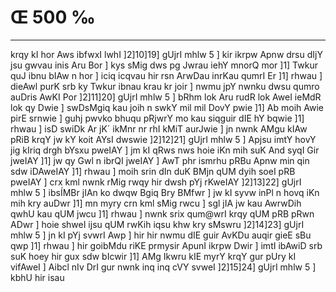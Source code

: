 # Œ 500 ‰
---
krqy kI hor Aws ibfwxI lwhI ]2]10]19] gUjrI mhlw 5 ] kir
ikrpw Apnw drsu dIjY jsu gwvau inis Aru Bor ] kys sMig dws pg Jwrau
iehY mnorQ mor ]1] Twkur quJ ibnu bIAw n hor ] iciq icqvau hir rsn
ArwDau inrKau qumrI Er ]1] rhwau ] dieAwl purK srb ky Twkur
ibnau krau kr joir ] nwmu jpY nwnku dwsu qumro auDris AwKI Por
]2]11]20] gUjrI mhlw 5 ] bRhm lok Aru rudR lok AweI ieMdR lok qy
Dwie ] swDsMgiq kau joih n swkY mil mil DovY pwie ]1] Ab moih Awie
pirE srnwie ] guhj pwvko bhuqu pRjwrY mo kau siqguir dIE hY bqwie
]1] rhwau ] isD swiDk Ar jK´ ikMnr nr rhI kMiT aurJwie ] jn nwnk
AMgu kIAw pRiB krqY jw kY koit AYsI dwswie ]2]12]21] gUjrI mhlw 5
] Apjsu imtY hovY jig kIriq drgh bYsxu pweIAY ] jm kI qRws nws hoie
iKn mih suK And syqI Gir jweIAY ]1] jw qy Gwl n ibrQI jweIAY ]
AwT phr ismrhu pRBu Apnw min qin sdw iDAweIAY ]1] rhwau ] moih
srin dIn duK BMjn qUM dyih soeI pRB pweIAY ] crx kml nwnk rMig rwqy
hir dwsh pYj rKweIAY ]2]13]22] gUjrI mhlw 5 ] ibsÍMBr jIAn ko
dwqw Bgiq Bry BMfwr ] jw kI syvw inPl n hovq iKn mih kry auDwr ]1]
mn myry crn kml sMig rwcu ] sgl jIA jw kau AwrwDih qwhU kau qUM
jwcu ]1] rhwau ] nwnk srix qum@wrI krqy qUM pRB pRwn ADwr ] hoie
shweI ijsu qUM rwKih iqsu khw kry sMswru ]2]14]23] gUjrI mhlw 5 ]
jn kI pYj svwrI Awp ] hir hir nwmu dIE guir AvKDu auqir gieE sBu
qwp ]1] rhwau ] hir goibMdu riKE prmysir ApunI ikrpw Dwir ] imtI
ibAwiD srb suK hoey hir gux sdw bIcwir ]1] AMg Ikwru kIE myrY krqY
gur pUry kI vifAweI ] Aibcl nIv DrI gur nwnk inq inq cVY svweI
]2]15]24] gUjrI mhlw 5 ] kbhU hir isau
####
